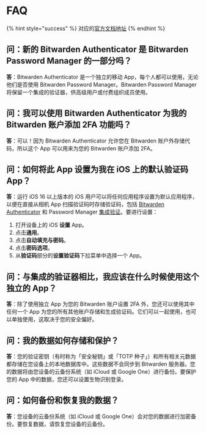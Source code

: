 # FAQ

{% hint style="success" %}
对应的[官方文档地址](https://bitwarden.com/help/authenticator-faqs/)
{% endhint %}

## 问：新的 Bitwarden Authenticator 是 Bitwarden Password Manager 的一部分吗？ <a href="#q-is-the-new-bitwarden-authenticator-part-of-bitwarden-password-manager" id="q-is-the-new-bitwarden-authenticator-part-of-bitwarden-password-manager"></a>

**答**：Bitwarden Authenticator 是一个独立的移动 App，每个人都可以使用，无论他们是否使用 Bitwarden Password Manager。Bitwarden Password Manager 将保留一个集成的验证器，供高级用户或付费组织成员使用。

## 问：我可以使用 Bitwarden Authenticator 为我的 Bitwarden 账户添加 2FA 功能吗？ <a href="#q-can-i-use-the-bitwarden-authenticator-to-add-2fa-to-my-bitwarden-account" id="q-can-i-use-the-bitwarden-authenticator-to-add-2fa-to-my-bitwarden-account"></a>

**答**：可以！因为 Bitwarden Authenticator 允许您在 Bitwarden 账户外存储代码，所以这个 App 可以用来为您的 Bitwarden 账户添加 2FA。

## 问：如何将此 App 设置为我在 iOS 上的默认验证码 App？ <a href="#q-how-do-i-set-this-app-as-my-default-verification-code-app-on-ios" id="q-how-do-i-set-this-app-as-my-default-verification-code-app-on-ios"></a>

**答**：运行 iOS 16 以上版本的 iOS 用户可以将任何应用程序设置为默认应用程序，以便在直接从相机 App 扫描验证码时存储验证码，包括 [Bitwarden Authenticator](bitwarden-authenticator.md) 和 Password Manager [集成验证](../your-vault/totp.md)。要进行设置：

1. 打开设备上的 iOS **设置** App。
2. 点击**通用**。
3. 点击**自动填充与密码**。
4. 点击**密码选项**。
5. 从**验证码**部分的**设置验证码**下拉菜单中选择一个 App。

## 问：与集成的验证器相比，我应该在什么时候使用这个独立的 App？ <a href="#q-when-should-i-use-this-standalone-app-as-opposed-to-the-integrated-authenticator" id="q-when-should-i-use-this-standalone-app-as-opposed-to-the-integrated-authenticator"></a>

**答**：除了使用独立 App 为您的 Bitwarden 账户设置 2FA 外，您还可以使用其中任何一个 App 为您的所有其他账户存储和生成验证码。它们可以一起使用，也可以单独使用，这取决于您的安全偏好。

## 问：我的数据如何存储和保护？ <a href="#q-how-is-my-data-stored-and-protected" id="q-how-is-my-data-stored-and-protected"></a>

**答**：您的验证密钥（有时称为「安全秘钥」或「TOTP 种子」）和所有相关元数据都存储在您设备上的本地数据库中。这些数据不会同步到 Bitwarden 服务器。您的数据将由您设备的云备份系统（如 iCloud 或 Google One）进行备份。要保护您的 App 中的数据，您还可以设置生物识别登录。

## 问：如何备份和恢复我的数据？ <a href="#q-how-do-i-backup-and-restore-my-data" id="q-how-do-i-backup-and-restore-my-data"></a>

**答**：您设备的云备份系统（如 iCloud 或 Google One）会对您的数据进行加密备份。要恢复数据，请恢复您设备的云备份。
